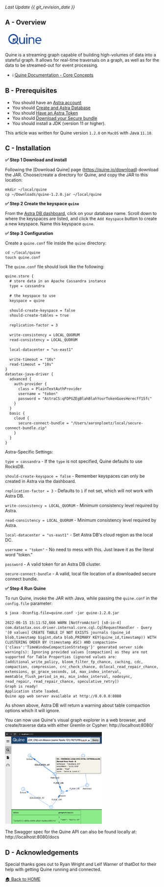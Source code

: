 *Last Update {{ git_revision_date }}*

## A - Overview

<img src="../../../img/quine/quine-image.png?raw=true" height="50px" />

Quine is a streaming graph capable of building high-volumes of data into a stateful graph.  It allows for real-time traversals on a graph, as well as for the data to be streamed-out for event processing.

- ℹ️ [Quine Documentation - Core Concepts](https://docs.quine.io/core-concepts/core-concepts.html)

## B - Prerequisites

- You should have an [Astra account](http://astra.datastax.com/)
- You should [Create and Astra Database](https://github.com/datastaxdevs/awesome-astra/wiki/Create-an-AstraDB-Instance)
- You should [Have an Astra Token](https://github.com/datastaxdevs/awesome-astra/wiki/Create-an-Astra-Token)
- You should [Download your Secure bundle](https://github.com/datastaxdevs/awesome-astra/wiki/Download-the-secure-connect-bundle)
- You should install a JDK (version 11 or higher).

This article was written for Quine version `1.2.0` on `MacOS` with Java `11.10`.

## C - Installation

**✅ Step 1 Download and install**

Following the [Download Quine] page (https://quine.io/download) download the JAR.  Choose/create a directory for Quine, and copy the JAR to this location:

```
mkdir ~/local/quine
cp ~/Downloads/quine-1.2.0.jar ~/local/quine
```

**✅ Step 2 Create the keyspace `quine`**

From the [Astra DB dashboard](https://astra.datastax.com), click on your database name. Scroll down to where the keyspaces are listed, and click the `Add Keyspace` button to create a new keyspace. Name this keyspace `quine`.

**✅ Step 3 Configuration**

Create a `quine.conf` file inside the `quine` directory:

```
cd ~/local/quine
touch quine.conf
```

The `quine.conf` file should look like the following:

```
quine.store {
  # store data in an Apache Cassandra instance
  type = cassandra

  # the keyspace to use
  keyspace = quine

  should-create-keyspace = false
  should-create-tables = true

  replication-factor = 3

  write-consistency = LOCAL_QUORUM
  read-consistency = LOCAL_QUORUM

  local-datacenter = "us-east1"

  write-timeout = "10s"
  read-timeout = "10s"
}
datastax-java-driver {
  advanced {
    auth-provider {
      class = PlainTextAuthProvider
      username = "token"
      password = "AstraCS:qFDPGZEgBlahBlahYourTokenGoesHerecff15fc"
    }
  }
  basic {
    cloud {
      secure-connect-bundle = "/Users/aaronploetz/local/secure-connect-bundle.zip"
    }
  }
}
```

Astra-Specific Settings:

`type = cassandra` - If the `type` is not specified, Quine defaults to use RocksDB.

`should-create-keyspace = false` - Remember keyspaces can only be created in Astra via the dashboard.

`replication-factor = 3` - Defaults to `1` if not set, which will not work with Astra DB.

`write-consistency = LOCAL_QUORUM` - Minimum consistency level required by Astra.

`read-consistency = LOCAL_QUORUM` - Minimum consistency level required by Astra.

`local-datacenter = "us-east1"` - Set Astra DB's cloud region as the local DC.

`username = "token"` - No need to mess with this.  Just leave it as the literal word "token."

`password` - A valid token for an Astra DB cluster.

`secure-connect-bundle` - A valid, local file location of a downloaded secure connect bundle.

**✅ Step 4 Run Quine**

To run Quine, invoke the JAR with Java, while passing the `quine.conf` in the `config.file` parameter:

```
$ java -Dconfig.file=quine.conf -jar quine-1.2.0.jar

2022-06-15 15:11:52,666 WARN [NotFromActor] [s0-io-4] com.datastax.oss.driver.internal.core.cql.CqlRequestHandler - Query '[0 values] CREATE TABLE IF NOT EXISTS journals (quine_id blob,timestamp bigint,data blob,PRIMARY KEY(quine_id,timestamp)) WITH CLUSTERING ORDER BY (timestamp ASC) AND compaction={'class':'TimeWindowCompactionStrategy'}' generated server side warning(s): Ignoring provided values [compaction] as they are not supported for Table Properties (ignored values are: [additional_write_policy, bloom_filter_fp_chance, caching, cdc, compaction, compression, crc_check_chance, dclocal_read_repair_chance, extensions, gc_grace_seconds, id, max_index_interval, memtable_flush_period_in_ms, min_index_interval, nodesync, read_repair, read_repair_chance, speculative_retry])
Graph is ready!
Application state loaded.
Quine app web server available at http://0.0.0.0:8080
```

As shown above, Astra DB will return a warning about table compaction options which it will ignore.

You can now use Quine's visual graph explorer in a web browser, and create/traverse data with either Gremlin or Cypher: http://localhost:8080/

<img src="../../../img/quine/quine-browser-apollo13.png?raw=true" height="300px" />

The Swagger spec for the Quine API can also be found locally at: http://localhost:8080/docs

## D - Acknowledgements

Special thanks goes out to Ryan Wright and Leif Warner of thatDot for their help with getting Quine running and connected.

[🏠 Back to HOME](https://awesome-astra.github.io/docs/)
